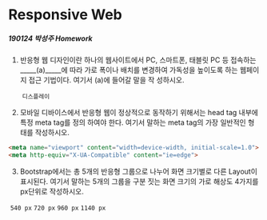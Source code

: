 # Responsive Web

##### 190124 박성주 Homework



1. 반응형 웹 디자인이란 하나의 웹사이트에서 PC, 스마트폰, 태블릿 PC 등 접속하는 _____(a)_____에 따라 가로
   폭이나 배치를 변경하여 가독성을 높이도록 하는 웹페이지 접근 기법이다. 여기서 (a)에 들어갈 말을 작
   성하시오.

   ​	`디스플레이`



2. 모바일 디바이스에서 반응형 웹이 정상적으로 동작하기 위해서는 head tag 내부에 특정 meta tag를 정의
    하여야 한다. 여기서 말하는 meta tag의 가장 일반적인 형태를 작성하시오.

  ```html
  <meta name="viewport" content="width=device-width, initial-scale=1.0">
  <meta http-equiv="X-UA-Compatible" content="ie=edge">
  ```

  



3. Bootstrap에서는 총 5개의 반응형 그룹으로 나누어 화면 크기별로 다른 Layout이 표시된다. 여기서 말하는
   5개의 그룹을 구분 짓는 화면 크기의 가로 해상도 4가지를 px단위로 작성하시오.

​	`540 px` `720 px` `960 px` `1140 px`